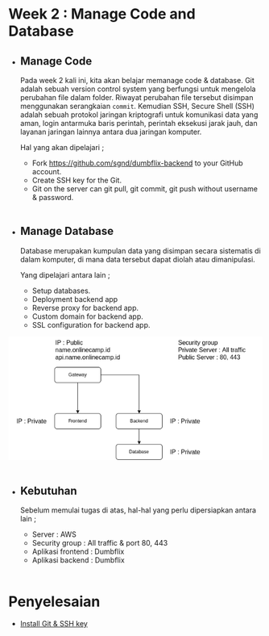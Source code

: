 # **Week 2 : Manage Code and Database**

- ## **Manage Code**
  
  Pada week 2 kali ini, kita akan belajar memanage code & database. Git adalah sebuah version control system yang berfungsi untuk mengelola perubahan file dalam folder. Riwayat perubahan file tersebut disimpan menggunakan serangkaian `commit`. Kemudian SSH, Secure Shell (SSH) adalah sebuah protokol jaringan kriptografi untuk komunikasi data yang aman, login antarmuka baris perintah, perintah eksekusi jarak jauh, dan layanan jaringan lainnya antara dua jaringan komputer.

  Hal yang akan dipelajari ;
  - Fork https://github.com/sgnd/dumbflix-backend to your GitHub account.
  - Create SSH key for  the Git.
  - Git on the server can git pull, git commit, git push without username & password. <br><br>


- ## **Manage Database**
  
  Database merupakan kumpulan data yang disimpan secara sistematis di dalam komputer, di mana data tersebut dapat diolah atau dimanipulasi.

  Yang dipelajari antara lain ;

  - Setup databases.
  - Deployment backend app
  - Reverse proxy for backend app.
  - Custom domain for backend app.
  - SSL configuration for backend app.

![arsitektur](arsitektur.png) <br><br>

- ## **Kebutuhan**
  
  Sebelum memulai tugas di atas, hal-hal yang perlu dipersiapkan antara lain ;

  - Server : AWS
  - Security group : All traffic & port 80, 443
  - Aplikasi frontend : Dumbflix
  - Aplikasi backend : Dumbflix <br><br>

# **Penyelesaian**

- [Install Git & SSH key](Install-Git-and-SSH-key.md)

